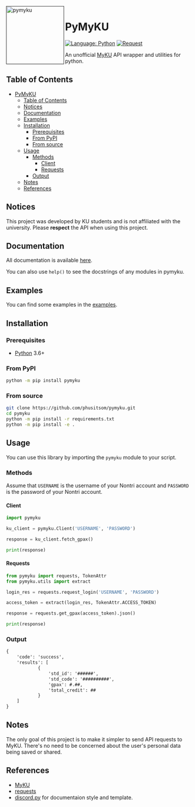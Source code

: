 <a href="">
    <img src="https://raw.githubusercontent.com/phusitsom/pymyku/main/docs/assets/pymyku_logo.png" alt="pymyku" title="pymyku" align="left" height="157" />
</a>

# PyMyKU

[![Language: Python](https://img.shields.io/badge/python-3.6+-white?style=flat-square&logo=python&logoColor=white&labelColor=376F9E&color=FDD043)](https://www.python.org/)
[![Request](https://img.shields.io/badge/-requests-376F9E?style=flat-square&logo=)](https://docs.python-requests.org/)

An unofficial [MyKU](https://my.ku.th/) API wrapper and utilities for python.
<br>

## Table of Contents

- [PyMyKU](#pymyku)
  - [Table of Contents](#table-of-contents)
  - [Notices](#notices)
  - [Documentation](#documentation)
  - [Examples](#examples)
  - [Installation](#installation)
    - [Prerequisites](#prerequisites)
    - [From PyPI](#from-pypi)
    - [From source](#from-source)
  - [Usage](#usage)
    - [Methods](#methods)
      - [Client](#client)
      - [Requests](#requests)
    - [Output](#output)
  - [Notes](#notes)
  - [References](#references)

## Notices

This project was developed by KU students and is not affiliated with the university.
Please **respect** the API when using this project.

## Documentation

All documentation is available [here](https://pymyku.readthedocs.io/).

You can also use `help()` to see the docstrings of any modules in pymyku.

## Examples

You can find some examples in the [examples](https://pymyku.readthedocs.io/en/latest/example.html).

## Installation

### Prerequisites

- [Python](https://www.python.org/) 3.6+

### From PyPI

```bash
python -m pip install pymyku
```

### From source

```bash
git clone https://github.com/phusitsom/pymyku.git
cd pymyku
python -m pip install -r requirements.txt
python -m pip install -e .
```

## Usage

You can use this library by importing the `pymyku` module to your script.

### Methods

Assume that `USERNAME` is the username of your Nontri account and `PASSWORD` is the password of your Nontri account.

#### Client

```python
import pymyku

ku_client = pymyku.Client('USERNAME', 'PASSWORD')

response = ku_client.fetch_gpax()

print(response)
```

#### Requests

```python
from pymyku import requests, TokenAttr
from pymyku.utils import extract

login_res = requests.request_login('USERNAME', 'PASSWORD')

access_token = extract(login_res, TokenAttr.ACCESS_TOKEN)

response = requests.get_gpax(access_token).json()

print(response)
```

### Output

```txt
{
    'code': 'success',
    'results': [
            {
                'std_id': '######',
                'std_code': '##########',
                'gpax': #.##,
                'total_credit': ##
            }
    ]
}
```

## Notes

The only goal of this project is to make it simpler to send API requests to MyKU.
There's no need to be concerned about the user's personal data being saved or shared.

## References

- [MyKU](https://my.ku.th/)
- [requests](https://github.com/psf/requests)
- [discord.py](https://github.com/Rapptz/discord.py) for documentaion style and template.
